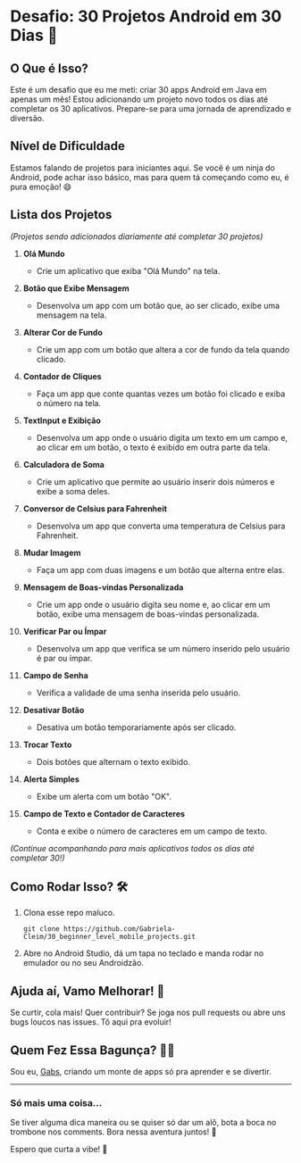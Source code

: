 # Desafio: 30 Projetos Android em 30 Dias 🚀

## O Que é Isso?
Este é um desafio que eu me meti: criar 30 apps Android em Java em apenas um mês! Estou adicionando um projeto novo todos os dias até completar os 30 aplicativos. Prepare-se para uma jornada de aprendizado e diversão.

## Nível de Dificuldade
Estamos falando de projetos para iniciantes aqui. Se você é um ninja do Android, pode achar isso básico, mas para quem tá começando como eu, é pura emoção! 😄

## Lista dos Projetos
*(Projetos sendo adicionados diariamente até completar 30 projetos)*

1. **Olá Mundo**
   - Crie um aplicativo que exiba "Olá Mundo" na tela.

2. **Botão que Exibe Mensagem**
   - Desenvolva um app com um botão que, ao ser clicado, exibe uma mensagem na tela.

3. **Alterar Cor de Fundo**
   - Crie um app com um botão que altera a cor de fundo da tela quando clicado.

4. **Contador de Cliques**
   - Faça um app que conte quantas vezes um botão foi clicado e exiba o número na tela.

5. **TextInput e Exibição**
   - Desenvolva um app onde o usuário digita um texto em um campo e, ao clicar em um botão, o texto é exibido em outra parte da tela.

6. **Calculadora de Soma**
   - Crie um aplicativo que permite ao usuário inserir dois números e exibe a soma deles.

7. **Conversor de Celsius para Fahrenheit**
   - Desenvolva um app que converta uma temperatura de Celsius para Fahrenheit.

8. **Mudar Imagem**
   - Faça um app com duas imagens e um botão que alterna entre elas.

9. **Mensagem de Boas-vindas Personalizada**
   - Crie um app onde o usuário digita seu nome e, ao clicar em um botão, exibe uma mensagem de boas-vindas personalizada.

10. **Verificar Par ou Ímpar**
    - Desenvolva um app que verifica se um número inserido pelo usuário é par ou ímpar.
   
11. **Campo de Senha**
    - Verifica a validade de uma senha inserida pelo usuário.

12. **Desativar Botão**
    - Desativa um botão temporariamente após ser clicado.

13. **Trocar Texto**
    - Dois botões que alternam o texto exibido.

14. **Alerta Simples**
    - Exibe um alerta com um botão "OK".

15. **Campo de Texto e Contador de Caracteres**
    - Conta e exibe o número de caracteres em um campo de texto.


*(Continue acompanhando para mais aplicativos todos os dias até completar 30!)*

## Como Rodar Isso? 🛠️
1. Clona esse repo maluco.
   ```
   git clone https://github.com/Gabriela-Cleim/30_beginner_level_mobile_projects.git
   ```
2. Abre no Android Studio, dá um tapa no teclado e manda rodar no emulador ou no seu Androidzão.

## Ajuda aí, Vamo Melhorar! 🙌
Se curtir, cola mais! Quer contribuir? Se joga nos pull requests ou abre uns bugs loucos nas issues. Tô aqui pra evoluir!

## Quem Fez Essa Bagunça? 🧑‍💻
Sou eu, [Gabs](https://github.com/Gabriela-Cleim), criando um monte de apps só pra aprender e se divertir.

---

### Só mais uma coisa...
Se tiver alguma dica maneira ou se quiser só dar um alô, bota a boca no trombone nos comments. Bora nessa aventura juntos! 🚀

Espero que curta a vibe! 💪
